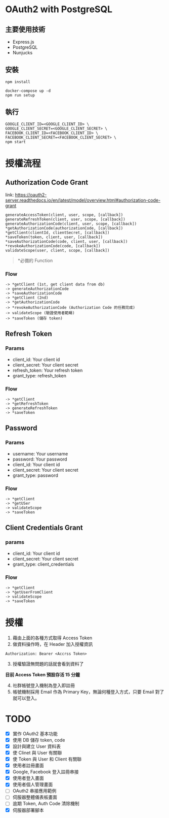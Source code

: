 OAuth2 with PostgreSQL
======================

主要使用技術
----------

- Express.js
- PostgreSQL
- Nunjucks

安裝
---

    npm install

    docker-compose up -d
    npm run setup

執行
---

    GOOGLE_CLIENT_ID=<GOOGLE_CLIENT_ID> \
    GOOGLE_CLIENT_SECRET=<GOOGLE_CLIENT_SECRET> \
    FACEBOOK_CLIENT_ID=<FACEBOOK_CLIENT_ID> \
    FACEBOOK_CLIENT_SECRET=<FACEBOOK_CLIENT_SECRET> \
    npm start

授權流程
=======

Authorization Code Grant
------------------------

link: https://oauth2-server.readthedocs.io/en/latest/model/overview.html#authorization-code-grant

```text
generateAccessToken(client, user, scope, [callback])
generateRefreshToken(client, user, scope, [callback])
generateAuthorizationCode(client, user, scope, [callback])
*getAuthorizationCode(authorizationCode, [callback])
*getClient(clientId, clientSecret, [callback])
*saveToken(token, client, user, [callback])
*saveAuthorizationCode(code, client, user, [callback])
*revokeAuthorizationCode(code, [callback])
validateScope(user, client, scope, [callback])
```
	
> *必備的 Function

### Flow

```text
-> *getClient (1st, get client data from db)
-> generateAuthorizationCode
-> *saveAuthorizationCode
-> *getClient (2nd)
-> *getAuthorizationCode
-> *revokeAuthorizationCode (Authorization Code 的任務完成)
-> validateScope (驗證使用者範疇)
-> *saveToken (儲存 token)
```
	
Refresh Token
-------------

### Params

- client_id: Your client id
- client_secret: Your client secret
- refresh_token: Your refresh token
- grant_type: refresh_token

### Flow

```text
-> *getClient
-> *getRefreshToken
-> generateRefreshToken
-> *saveToken
```

Password
------------------------

### Params

- username: Your username
- password: Your password
- client_id: Your client id
- client_secret: Your client secret
- grant_type: password

### Flow

```text
-> *getClient
-> *getUSer
-> validateScope
-> *saveToken
```

Client Credentials Grant
------------------------

### params

- client_id: Your client id
- client_secret: Your client secret
- grant_type: client_credentials

### Flow

```text
-> *getClient
-> *getUserFromClient
-> validateScope
-> *saveToken
```

授權
===========

1. 藉由上面的各種方式取得 Access Token
2. 做資料操作時，在 Header 加入授權資訊

```
Authorization: Bearer <Accrss Token>
```

3. 授權驗證無問題的話就會看到資料了

**目前 Access Token 預設存活 15 分鐘**

4. 社群帳號登入機制為登入即註冊
5. 帳號機制採用 Email 作為 Primary Key，無論何種登入方式，只要 Email 對了就可以登入。

TODO
====

- [x] 實作 OAuth2 基本功能
- [x] 使用 DB 儲存 token, code
- [x] 設計與建立 User 資料表
- [x] 使 Clinet 與 User 有關聯
- [x] 使 Token 與 User 和 Client 有關聯
- [X] 使用者註冊畫面
- [X] Google, Facebook 登入註冊串接
- [X] 使用者登入畫面
- [X] 使用者個人管理畫面
- [ ] OAuth2 串接應用範例
- [ ] 伺服器整體儀表板畫面
- [ ] 逾期 Token, Auth Code 清除機制
- [X] 伺服器部署腳本
